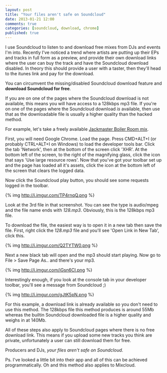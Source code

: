 ```yaml
---
layout: post
title: "Your files aren't safe on Soundcloud"
date: 2013-01-21 12:00
comments: true
categories: [soundcloud, download, chrome]
published: true
---
```

I use Soundcloud to listen to and download free mixes from DJs and events I'm into.  Recently I've noticed a trend where artists are putting up their EPs and tracks in full form as a preview, and provide their own download links where the user can buy the track and have the Soundcloud download disabled.  In theory this should provide a user with a taster, then they'll head to the itunes link and pay for the download.

You can circumvent the missing/disabled Soundcloud download feature and **download Soundcloud for free**.

If you are on one of the pages where the Soundcloud download is not available, this means you will have access to a 128kbps mp3 file.  If you're on one of the pages where the Soundcloud download *is* available, then use that as the downloadable file is usually a higher quality than the hacked method.

For example, let's take a freely available [Jackmaster Boiler Room mix](https://soundcloud.com/platform/jackmaster-b2b-loefah-60-min).

First, you will need Google Chrome.  Load the page.  Press CMD+ALT+I (or probably CTRL+ALT+I on Windows) to load the developer tools bar.  Click the tab 'Network', then at the bottom of the screen click 'XHR'.  At the bottom left of the screen, to the right of the magnifying glass, click the icon that says 'Use large resource rows'.  Now that you've got your toolbar set up and the page has loaded all it's assets, click the icon at the bottom left of the screen that clears the logged data.

Now click the Soundcloud play button, you should see some requests logged in the toolbar.

{% img http://i.imgur.com/TP4rnqQ.png %}

Look at the 3rd file in that screenshot.  You can see the type is audio/mpeg and the file name ends with *128.mp3*.  Obviously, this is the 128kbps mp3 file.

To download the file, the easiest way is to open it in a new tab then save the file.  First, right click the *128.mp3* file and you'll see 'Open Link in New Tab', click this.

{% img http://i.imgur.com/Q2TYTW0.png %}

Next a new black tab will open and the mp3 should start playing.  Now go to File > Save Page As.. and there's your mp3.

{% img http://i.imgur.com/iGsn6CI.png %}

Interestingly enough, if you look at the console tab in your developer toolbar, you'll see a message from Soundcloud ;)

{% img http://i.imgur.com/gJtK5pN.png %}

For this example, a download link is already available so you don't need to use this method.  The 128kbps file this method produces is around 55Mb whereas the builtin Soundcloud downloaded file is a higher quality and weighs in at 140Mb.

All of these steps also apply to Soundcloud pages where there is no free download link.  This means if you upload some new tracks you think are private, unfortunately a user can still download them for free.

Producers and DJs, *your files aren't safe on Soundcloud*.

Ps. I've looked a little bit into their app and all of this can be achieved programmatically.  Oh and this method also applies to Mixcloud.
